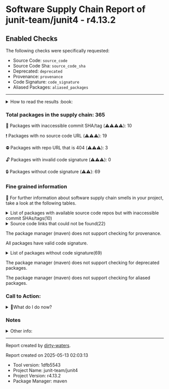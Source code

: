 
# Software Supply Chain Report of junit-team/junit4 - r4.13.2

## Enabled Checks
The following checks were specifically requested:

- Source Code: `source_code`
- Source Code Sha: `source_code_sha`
- Deprecated: `deprecated`
- Provenance: `provenance`
- Code Signature: `code_signature`
- Aliased Packages: `aliased_packages`

---


<details>
    <summary>How to read the results :book: </summary>
    
 Dirty-waters has analyzed your project dependencies and found different categories for each of them:

    
 - ⚠️⚠️⚠️⚠️ : critical severity 

    
 - ⚠️⚠️⚠️ : high severity 

    
 - ⚠️⚠️: medium severity 

    
 - ⚠️: low severity 

</details>
        

 ### Total packages in the supply chain: 365


:wrench: Packages with inaccessible commit SHA/tag (⚠️⚠️⚠️⚠️): 10

:heavy_exclamation_mark: Packages with no source code URL (⚠️⚠️⚠️): 19

:no_entry: Packages with repo URL that is 404 (⚠️⚠️⚠️): 3

:unlock: Packages with invalid code signature (⚠️⚠️⚠️): 0

:lock: Packages without code signature (⚠️⚠️): 69


### Fine grained information

:dolphin: For further information about software supply chain smells in your project, take a look at the following tables.

<details>
<summary>List of packages with available source code repos but with inaccessible commit SHAs/tags(10)</summary>
    


| package_name                                          | sha_exists   | tag_version   | is_sha   | sha   | tag_url   | message                          |   status_code_for_sha | parent                                                    | command           |
|:------------------------------------------------------|:-------------|:--------------|:---------|:------|:----------|:---------------------------------|----------------------:|:----------------------------------------------------------|:------------------|
| `org.apache.commons:commons-compress@1.19`            | False        | `1.19`        | False    |       |           | Tag 1.19 not found in the repo   |                   404 | `org.apache.maven.plugins:maven-javadoc-plugin@3.2.0`     | `resolve-plugins` |
| `org.apache.maven.doxia:doxia-site-renderer@1.9.2`    | False        | `1.9.2`       | False    |       |           | Tag 1.9.2 not found in the repo  |                   404 | `org.apache.maven.plugins:maven-javadoc-plugin@3.2.0`     | `resolve-plugins` |
| `org.apache.maven.doxia:doxia-decoration-model@1.9.2` | False        | `1.9.2`       | False    |       |           | Tag 1.9.2 not found in the repo  |                   404 | `org.apache.maven.plugins:maven-javadoc-plugin@3.2.0`     | `resolve-plugins` |
| `org.apache.maven.doxia:doxia-skin-model@1.9.2`       | False        | `1.9.2`       | False    |       |           | Tag 1.9.2 not found in the repo  |                   404 | `org.apache.maven.plugins:maven-javadoc-plugin@3.2.0`     | `resolve-plugins` |
| `org.apache.commons:commons-lang3@3.5`                | False        | `3.5`         | False    |       |           | Tag 3.5 not found in the repo    |                   404 | `org.apache.maven.plugins:maven-javadoc-plugin@3.2.0`     | `resolve-plugins` |
| `org.apache.httpcomponents:httpclient@4.5.8`          | False        | `4.5.8`       | False    |       |           | Tag 4.5.8 not found in the repo  |                   404 | `org.apache.maven.plugins:maven-javadoc-plugin@3.2.0`     | `resolve-plugins` |
| `org.apache.httpcomponents:httpcore@4.4.11`           | False        | `4.4.11`      | False    |       |           | Tag 4.4.11 not found in the repo |                   404 | `org.apache.maven.plugins:maven-javadoc-plugin@3.2.0`     | `resolve-plugins` |
| `org.hamcrest:hamcrest-core@1.3`                      | False        | `1.3`         | False    |       |           | Tag 1.3 not found in the repo    |                   404 | `None`                                                    | `tree`            |
| `org.apache.commons:commons-lang3@3.8.1`              | False        | `3.8.1`       | False    |       |           | Tag 3.8.1 not found in the repo  |                   404 | `org.apache.maven.plugins:maven-enforcer-plugin@3.0.0-M3` | `resolve-plugins` |
| `org.hamcrest:hamcrest-library@1.3`                   | False        | `1.3`         | False    |       |           | Tag 1.3 not found in the repo    |                   404 | `None`                                                    | `tree`            |
</details>

<details>
<summary>Source code links that could not be found(22)</summary>
    


|   index | package_name                                    | github_url                        | github_exists   | parent                                                           | command           |
|--------:|:------------------------------------------------|:----------------------------------|:----------------|:-----------------------------------------------------------------|:------------------|
|       1 | `org.sonatype.plexus:plexus-sec-dispatcher@1.3` | No_repo_info_found                |                 | `org.apache.maven.plugins:maven-enforcer-plugin@3.0.0-M3`        | `resolve-plugins` |
|       2 | `org.sonatype.plexus:plexus-cipher@1.4`         | No_repo_info_found                |                 | `org.apache.maven.plugins:maven-enforcer-plugin@3.0.0-M3`        | `resolve-plugins` |
|       3 | `jdom:jdom@1.0`                                 | No_repo_info_found                |                 | `org.apache.maven.plugins:maven-release-plugin@2.5.2`            | `resolve-plugins` |
|       4 | `nekohtml:xercesMinimal@1.9.6.2`                | No_repo_info_found                |                 | `org.apache.maven.plugins:maven-compiler-plugin@3.3`             | `resolve-plugins` |
|       5 | `commons-codec:commons-codec@1.2`               | No_repo_info_found                |                 | `org.apache.maven.plugins:maven-compiler-plugin@3.3`             | `resolve-plugins` |
|       6 | `commons-cli:commons-cli@1.0`                   | No_repo_info_found                |                 | `org.codehaus.mojo:animal-sniffer-maven-plugin@1.14`             | `resolve-plugins` |
|       7 | `org.apache.bcel:bcel@5.2`                      | No_repo_info_found                |                 | `org.apache.maven.plugins:maven-project-info-reports-plugin@2.8` | `resolve-plugins` |
|       8 | `jakarta-regexp:jakarta-regexp@1.4`             | No_repo_info_found                |                 | `org.apache.maven.plugins:maven-project-info-reports-plugin@2.8` | `resolve-plugins` |
|       9 | `commons-collections:commons-collections@3.1`   | No_repo_info_found                |                 | `org.apache.maven.plugins:maven-project-info-reports-plugin@2.8` | `resolve-plugins` |
|      10 | `oro:oro@2.0.8`                                 | No_repo_info_found                |                 | `org.apache.maven.plugins:maven-site-plugin@3.4`                 | `resolve-plugins` |
|      11 | `dom4j:dom4j@1.1`                               | No_repo_info_found                |                 | `org.apache.maven.plugins:maven-site-plugin@3.4`                 | `resolve-plugins` |
|      12 | `sslext:sslext@1.2-0`                           | No_repo_info_found                |                 | `org.apache.maven.plugins:maven-site-plugin@3.4`                 | `resolve-plugins` |
|      13 | `antlr:antlr@2.7.2`                             | No_repo_info_found                |                 | `org.apache.maven.plugins:maven-site-plugin@3.4`                 | `resolve-plugins` |
|      14 | `commons-beanutils:commons-beanutils@1.7.0`     | No_repo_info_found                |                 | `org.apache.maven.plugins:maven-site-plugin@3.4`                 | `resolve-plugins` |
|      15 | `org.sonatype.plexus:plexus-build-api@0.0.4`    | No_repo_info_found                |                 | `org.apache.maven.plugins:maven-resources-plugin@2.7`            | `resolve-plugins` |
|      16 | `javax.servlet:servlet-api@2.5`                 | No_repo_info_found                |                 | `org.apache.maven.plugins:maven-site-plugin@3.4`                 | `resolve-plugins` |
|      17 | `log4j:log4j@1.2.12`                            | No_repo_info_found                |                 | `org.apache.maven.plugins:maven-compiler-plugin@3.3`             | `resolve-plugins` |
|      18 | `org.beanshell:bsh@2.0b4`                       | No_repo_info_found                |                 | `org.apache.maven.plugins:maven-enforcer-plugin@3.0.0-M3`        | `resolve-plugins` |
|      19 | `com.jcraft:jsch@0.1.23`                        | No_repo_info_found                |                 | `org.codehaus.mojo:animal-sniffer-maven-plugin@1.14`             | `resolve-plugins` |
|      20 | `org.iq80.snappy:snappy@0.4`                    | https://github.com/dain/snapy     | False           | `org.apache.maven.plugins:maven-javadoc-plugin@3.2.0`            | `resolve-plugins` |
|      21 | `org.slf4j:slf4j-api@1.7.5`                     | https://github.com/ceki/slf4j     | False           | `org.apache.maven.plugins:maven-javadoc-plugin@3.2.0`            | `resolve-plugins` |
|      22 | `junit:junit@4.11`                              | https://github.com/kentbeck/junit | False           | `org.codehaus.mojo:animal-sniffer-maven-plugin@1.14`             | `resolve-plugins` |
</details>

The package manager (maven) does not support checking for provenance.

All packages have valid code signature.

<details>
<summary>List of packages without code signature(69)</summary>
    


| package_name                                                        | signature_present   | parent                                                           | command           |
|:--------------------------------------------------------------------|:--------------------|:-----------------------------------------------------------------|:------------------|
| `org.codehaus.plexus:plexus-container-default@1.0-alpha-9`          | False               | `org.codehaus.mojo:animal-sniffer-maven-plugin@1.14`             | `resolve-plugins` |
| `junit:junit@3.8.1`                                                 | False               | `org.apache.maven.plugins:maven-install-plugin@2.5.2`            | `resolve-plugins` |
| `org.codehaus.plexus:plexus-interactivity-api@1.0-alpha-6`          | False               | `org.apache.maven.plugins:maven-javadoc-plugin@3.2.0`            | `resolve-plugins` |
| `backport-util-concurrent:backport-util-concurrent@3.1`             | False               | `org.apache.maven.plugins:maven-install-plugin@2.5.2`            | `resolve-plugins` |
| `org.apache.maven.scm:maven-scm-providers-standard@1.9.4`           | False               | `org.apache.maven.plugins:maven-release-plugin@2.5.2`            | `resolve-plugins` |
| `org.netbeans.lib:cvsclient@20060125`                               | False               | `org.apache.maven.plugins:maven-project-info-reports-plugin@2.8` | `resolve-plugins` |
| `ch.ethz.ganymed:ganymed-ssh2@build210`                             | False               | `org.apache.maven.plugins:maven-project-info-reports-plugin@2.8` | `resolve-plugins` |
| `org.codehaus.groovy:groovy-all@1.7.6`                              | False               | `org.apache.maven.plugins:maven-release-plugin@2.5.2`            | `resolve-plugins` |
| `jaxen:jaxen@1.1-beta-8`                                            | False               | `org.apache.maven.plugins:maven-release-plugin@2.5.2`            | `resolve-plugins` |
| `jdom:jdom@1.0`                                                     | False               | `org.apache.maven.plugins:maven-release-plugin@2.5.2`            | `resolve-plugins` |
| `nekohtml:xercesMinimal@1.9.6.2`                                    | False               | `org.apache.maven.plugins:maven-compiler-plugin@3.3`             | `resolve-plugins` |
| `nekohtml:nekohtml@1.9.6.2`                                         | False               | `org.apache.maven.plugins:maven-compiler-plugin@3.3`             | `resolve-plugins` |
| `commons-httpclient:commons-httpclient@3.0`                         | False               | `org.apache.maven.plugins:maven-resources-plugin@2.7`            | `resolve-plugins` |
| `commons-codec:commons-codec@1.2`                                   | False               | `org.apache.maven.plugins:maven-compiler-plugin@3.3`             | `resolve-plugins` |
| `org.slf4j:slf4j-nop@1.5.3`                                         | False               | `org.apache.maven.plugins:maven-compiler-plugin@3.3`             | `resolve-plugins` |
| `org.slf4j:slf4j-jdk14@1.5.6`                                       | False               | `org.apache.maven.plugins:maven-compiler-plugin@3.3`             | `resolve-plugins` |
| `org.slf4j:slf4j-api@1.5.6`                                         | False               | `org.apache.maven.plugins:maven-compiler-plugin@3.3`             | `resolve-plugins` |
| `org.slf4j:jcl-over-slf4j@1.5.6`                                    | False               | `org.apache.maven.plugins:maven-compiler-plugin@3.3`             | `resolve-plugins` |
| `com.jcraft:jsch@0.1.38`                                            | False               | `org.apache.maven.plugins:maven-resources-plugin@2.7`            | `resolve-plugins` |
| `classworlds:classworlds@1.1`                                       | False               | `org.apache.maven.plugins:maven-surefire-plugin@2.19.1`          | `resolve-plugins` |
| `org.jdom:jdom@1.1`                                                 | False               | `org.apache.maven.plugins:maven-release-plugin@2.5.2`            | `resolve-plugins` |
| `org.codehaus.plexus:plexus-interpolation@1.11`                     | False               | `org.apache.maven.plugins:maven-install-plugin@2.5.2`            | `resolve-plugins` |
| `org.codehaus.plexus:plexus-container-default@1.0-alpha-9-stable-1` | False               | `org.apache.maven.plugins:maven-install-plugin@2.5.2`            | `resolve-plugins` |
| `classworlds:classworlds@1.1-alpha-2`                               | False               | `org.apache.maven.plugins:maven-install-plugin@2.5.2`            | `resolve-plugins` |
| `org.apache.maven.wagon:wagon-file@1.0-beta-2`                      | False               | `org.apache.maven.plugins:maven-source-plugin@2.4`               | `resolve-plugins` |
| `org.apache.maven.wagon:wagon-http-lightweight@1.0-beta-2`          | False               | `org.apache.maven.plugins:maven-source-plugin@2.4`               | `resolve-plugins` |
| `org.apache.maven.wagon:wagon-http-shared@1.0-beta-2`               | False               | `org.apache.maven.plugins:maven-source-plugin@2.4`               | `resolve-plugins` |
| `jtidy:jtidy@4aug2000r7-dev`                                        | False               | `org.apache.maven.plugins:maven-source-plugin@2.4`               | `resolve-plugins` |
| `xml-apis:xml-apis@1.0.b2`                                          | False               | `org.apache.maven.plugins:maven-source-plugin@2.4`               | `resolve-plugins` |
| `commons-cli:commons-cli@1.0`                                       | False               | `org.codehaus.mojo:animal-sniffer-maven-plugin@1.14`             | `resolve-plugins` |
| `org.apache.maven.wagon:wagon-ssh-external@1.0-beta-2`              | False               | `org.apache.maven.plugins:maven-source-plugin@2.4`               | `resolve-plugins` |
| `org.apache.maven.wagon:wagon-ssh-common@1.0-beta-2`                | False               | `org.apache.maven.plugins:maven-source-plugin@2.4`               | `resolve-plugins` |
| `org.codehaus.plexus:plexus-interactivity-api@1.0-alpha-4`          | False               | `org.codehaus.mojo:animal-sniffer-maven-plugin@1.14`             | `resolve-plugins` |
| `org.apache.maven.wagon:wagon-ssh@1.0-beta-2`                       | False               | `org.apache.maven.plugins:maven-source-plugin@2.4`               | `resolve-plugins` |
| `com.jcraft:jsch@0.1.27`                                            | False               | `org.apache.maven.plugins:maven-source-plugin@2.4`               | `resolve-plugins` |
| `com.google.code.findbugs:jsr305@2.0.1`                             | False               | `org.apache.maven.plugins:maven-clean-plugin@2.6.1`              | `resolve-plugins` |
| `org.codehaus.plexus:plexus-digest@1.0`                             | False               | `org.apache.maven.plugins:maven-project-info-reports-plugin@2.8` | `resolve-plugins` |
| `jakarta-regexp:jakarta-regexp@1.4`                                 | False               | `org.apache.maven.plugins:maven-project-info-reports-plugin@2.8` | `resolve-plugins` |
| `commons-collections:commons-collections@3.1`                       | False               | `org.apache.maven.plugins:maven-project-info-reports-plugin@2.8` | `resolve-plugins` |
| `xerces:xercesImpl@2.9.1`                                           | False               | `org.apache.maven.plugins:maven-site-plugin@3.4`                 | `resolve-plugins` |
| `xml-apis:xml-apis@1.3.04`                                          | False               | `org.apache.maven.plugins:maven-site-plugin@3.4`                 | `resolve-plugins` |
| `commons-codec:commons-codec@1.3`                                   | False               | `org.apache.maven.plugins:maven-site-plugin@3.4`                 | `resolve-plugins` |
| `org.codehaus.plexus:plexus-velocity@1.1.7`                         | False               | `org.apache.maven.plugins:maven-project-info-reports-plugin@2.8` | `resolve-plugins` |
| `org.apache.velocity:velocity@1.5`                                  | False               | `org.apache.maven.plugins:maven-site-plugin@3.4`                 | `resolve-plugins` |
| `oro:oro@2.0.8`                                                     | False               | `org.apache.maven.plugins:maven-site-plugin@3.4`                 | `resolve-plugins` |
| `commons-chain:commons-chain@1.1`                                   | False               | `org.apache.maven.plugins:maven-site-plugin@3.4`                 | `resolve-plugins` |
| `dom4j:dom4j@1.1`                                                   | False               | `org.apache.maven.plugins:maven-site-plugin@3.4`                 | `resolve-plugins` |
| `sslext:sslext@1.2-0`                                               | False               | `org.apache.maven.plugins:maven-site-plugin@3.4`                 | `resolve-plugins` |
| `antlr:antlr@2.7.2`                                                 | False               | `org.apache.maven.plugins:maven-site-plugin@3.4`                 | `resolve-plugins` |
| `org.codehaus.plexus:plexus-i18n@1.0-beta-10`                       | False               | `org.apache.maven.plugins:maven-javadoc-plugin@3.2.0`            | `resolve-plugins` |
| `commons-digester:commons-digester@1.8`                             | False               | `org.apache.maven.plugins:maven-site-plugin@3.4`                 | `resolve-plugins` |
| `org.codehaus.plexus:plexus-container-default@1.0-alpha-30`         | False               | `org.apache.maven.plugins:maven-site-plugin@3.4`                 | `resolve-plugins` |
| `commons-beanutils:commons-beanutils@1.7.0`                         | False               | `org.apache.maven.plugins:maven-site-plugin@3.4`                 | `resolve-plugins` |
| `org.sonatype.plexus:plexus-build-api@0.0.4`                        | False               | `org.apache.maven.plugins:maven-resources-plugin@2.7`            | `resolve-plugins` |
| `javax.servlet:servlet-api@2.5`                                     | False               | `org.apache.maven.plugins:maven-site-plugin@3.4`                 | `resolve-plugins` |
| `org.codehaus.plexus:plexus-i18n@1.0-beta-7`                        | False               | `org.apache.maven.plugins:maven-site-plugin@3.4`                 | `resolve-plugins` |
| `org.codehaus.plexus:plexus-velocity@1.1.8`                         | False               | `org.apache.maven.plugins:maven-site-plugin@3.4`                 | `resolve-plugins` |
| `org.mortbay.jetty:servlet-api@2.5-20081211`                        | False               | `org.apache.maven.plugins:maven-site-plugin@3.4`                 | `resolve-plugins` |
| `org.codehaus.plexus:plexus-utils@1.5.15`                           | False               | `org.apache.maven.plugins:maven-compiler-plugin@3.3`             | `resolve-plugins` |
| `org.codehaus.plexus:plexus-classworlds@2.2.2`                      | False               | `org.apache.maven.plugins:maven-compiler-plugin@3.3`             | `resolve-plugins` |
| `log4j:log4j@1.2.12`                                                | False               | `org.apache.maven.plugins:maven-compiler-plugin@3.3`             | `resolve-plugins` |
| `commons-logging:commons-logging-api@1.1`                           | False               | `org.apache.maven.plugins:maven-compiler-plugin@3.3`             | `resolve-plugins` |
| `com.google.collections:google-collections@1.0`                     | False               | `org.apache.maven.plugins:maven-compiler-plugin@3.3`             | `resolve-plugins` |
| `junit:junit@3.8.2`                                                 | False               | `org.apache.maven.plugins:maven-compiler-plugin@3.3`             | `resolve-plugins` |
| `org.beanshell:bsh@2.0b4`                                           | False               | `org.apache.maven.plugins:maven-enforcer-plugin@3.0.0-M3`        | `resolve-plugins` |
| `com.jcraft:jsch@0.1.23`                                            | False               | `org.codehaus.mojo:animal-sniffer-maven-plugin@1.14`             | `resolve-plugins` |
| `org.codehaus.plexus:plexus-utils@1.5.6`                            | False               | `org.codehaus.mojo:animal-sniffer-maven-plugin@1.14`             | `resolve-plugins` |
| `xerces:xercesImpl@2.8.0`                                           | False               | `com.google.code.maven-replacer-plugin:replacer@1.5.3`           | `resolve-plugins` |
| `xml-apis:xml-apis@1.3.03`                                          | False               | `com.google.code.maven-replacer-plugin:replacer@1.5.3`           | `resolve-plugins` |
</details>

The package manager (maven) does not support checking for deprecated packages.

The package manager (maven) does not support checking for aliased packages.

### Call to Action:

<details>
<summary>👻What do I do now? </summary>


For packages **without source code & accessible SHA/release tags**:

- **Why?** Missing or inaccessible source code makes it impossible to audit the package for security vulnerabilities or malicious code.

1. Pull Request to the maintainer of dependency, requesting correct repository metadata and proper versioning/tagging. 


For **deprecated** packages:

- **Why?** Deprecated packages may contain known security issues and are no longer maintained, putting your project at risk.

1. Confirm the maintainer's deprecation intention 
2. Check for not deprecated versions

For packages **without code signature**:

- **Why?** Code signatures help verify the authenticity and integrity of the package, ensuring it hasn't been tampered with.

1. Open an issue in the dependency's repository to request the inclusion of code signature in the CI/CD pipeline. 


For packages **with invalid code signature**:

- **Why?** Invalid signatures could indicate tampering or compromised build processes.

1. It's recommended to verify the code signature and contact the maintainer to fix the issue.

For packages **without provenance**:

- **Why?** Without provenance, there's no way to verify that the package was built from the claimed source code, making supply chain attacks possible.

1. Open an issue in the dependency's repository to request the inclusion of provenance and build attestation in the CI/CD pipeline.

For packages that are **aliased**:

- **Why?** Aliased packages may hide malicious dependencies under seemingly legitimate names.

1. Check the aliased package and its repository to verify the alias is not malicious.
</details>

### Notes

<details>
    <summary>Other info:</summary>
    
- Source code repo is not hosted on GitHub:  223

    This could be due, for example, to the package being hosted on a different platform.

    This does not mean that the source code URL is invalid.

    However, for non-GitHub repositories, not all checks can currently be performed.

|   index | package_name                                                        | github_url                                                                                                                 | parent                                                           | command           |
|--------:|:--------------------------------------------------------------------|:---------------------------------------------------------------------------------------------------------------------------|:-----------------------------------------------------------------|:------------------|
|       1 | `org.apache.maven:maven-plugin-api@3.0`                             | http://svn.apache.org/viewvc/maven/maven-3/tags/maven-3.0/maven-plugin-api                                                 | `org.apache.maven.plugins:maven-enforcer-plugin@3.0.0-M3`        | `resolve-plugins` |
|       2 | `org.apache.maven:maven-model@3.0`                                  | http://svn.apache.org/viewvc/maven/maven-3/tags/maven-3.0/maven-model                                                      | `org.apache.maven.plugins:maven-enforcer-plugin@3.0.0-M3`        | `resolve-plugins` |
|       3 | `org.apache.maven:maven-core@3.0`                                   | http://svn.apache.org/viewvc/maven/maven-3/tags/maven-3.0/maven-core                                                       | `org.apache.maven.plugins:maven-enforcer-plugin@3.0.0-M3`        | `resolve-plugins` |
|       4 | `org.apache.maven:maven-settings@3.0`                               | http://svn.apache.org/viewvc/maven/maven-3/tags/maven-3.0/maven-settings                                                   | `org.apache.maven.plugins:maven-enforcer-plugin@3.0.0-M3`        | `resolve-plugins` |
|       5 | `org.apache.maven:maven-settings-builder@3.0`                       | http://svn.apache.org/viewvc/maven/maven-3/tags/maven-3.0/maven-settings-builder                                           | `org.apache.maven.plugins:maven-enforcer-plugin@3.0.0-M3`        | `resolve-plugins` |
|       6 | `org.apache.maven:maven-repository-metadata@3.0`                    | http://svn.apache.org/viewvc/maven/maven-3/tags/maven-3.0/maven-repository-metadata                                        | `org.apache.maven.plugins:maven-enforcer-plugin@3.0.0-M3`        | `resolve-plugins` |
|       7 | `org.apache.maven:maven-model-builder@3.0`                          | http://svn.apache.org/viewvc/maven/maven-3/tags/maven-3.0/maven-model-builder                                              | `org.apache.maven.plugins:maven-enforcer-plugin@3.0.0-M3`        | `resolve-plugins` |
|       8 | `org.apache.maven:maven-aether-provider@3.0`                        | http://svn.apache.org/viewvc/maven/maven-3/tags/maven-3.0/maven-aether-provider                                            | `org.apache.maven.plugins:maven-enforcer-plugin@3.0.0-M3`        | `resolve-plugins` |
|       9 | `org.codehaus.plexus:plexus-interpolation@1.14`                     | http://fisheye.codehaus.org/browse/plexus/plexus-components/tags/plexus-interpolation-1.14                                 | `org.apache.maven.plugins:maven-enforcer-plugin@3.0.0-M3`        | `resolve-plugins` |
|      10 | `org.codehaus.plexus:plexus-classworlds@2.2.3`                      | http://fisheye.codehaus.org/browse/plexus/plexus-classworlds/tags/plexus-classworlds-2.2.3                                 | `org.apache.maven.plugins:maven-enforcer-plugin@3.0.0-M3`        | `resolve-plugins` |
|      11 | `org.apache.maven:maven-artifact@3.0`                               | http://svn.apache.org/viewvc/maven/maven-3/tags/maven-3.0/maven-artifact                                                   | `org.apache.maven.plugins:maven-enforcer-plugin@3.0.0-M3`        | `resolve-plugins` |
|      12 | `org.apache.maven.shared:file-management@3.0.0`                     | http://svn.apache.org/viewvc/maven/shared/tags/file-management-3.0.0                                                       | `org.apache.maven.plugins:maven-jar-plugin@3.2.0`                | `resolve-plugins` |
|      13 | `org.apache.maven.shared:maven-shared-io@3.0.0`                     | http://svn.apache.org/viewvc/maven/shared/tags/maven-shared-io-3.0.0                                                       | `org.apache.maven.plugins:maven-jar-plugin@3.2.0`                | `resolve-plugins` |
|      14 | `org.apache.maven:maven-compat@3.0`                                 | http://svn.apache.org/viewvc/maven/maven-3/tags/maven-3.0/maven-compat                                                     | `org.apache.maven.plugins:maven-enforcer-plugin@3.0.0-M3`        | `resolve-plugins` |
|      15 | `commons-io:commons-io@2.5`                                         | http://svn.apache.org/viewvc/commons/proper/io/tags/commons-io-2.5                                                         | `org.apache.maven.plugins:maven-enforcer-plugin@3.0.0-M3`        | `resolve-plugins` |
|      16 | `org.tukaani:xz@1.8`                                                | https://git.tukaani.org/?p=xz-java.git                                                                                     | `org.apache.maven.plugins:maven-javadoc-plugin@3.2.0`            | `resolve-plugins` |
|      17 | `org.apache.maven.plugins:maven-release-plugin@2.5.2`               | http://svn.apache.org/viewvc/maven/release/tags/maven-release-2.5.2/maven-release-plugin                                   | `org.apache.maven.plugins:maven-release-plugin@2.5.2`            | `resolve-plugins` |
|      18 | `org.apache.maven:maven-plugin-api@2.2.1`                           | http://svn.apache.org/viewvc/maven/maven-2/tags/maven-2.2.1/maven-plugin-api                                               | `org.apache.maven.plugins:maven-clean-plugin@2.6.1`              | `resolve-plugins` |
|      19 | `org.apache.maven.release:maven-release-manager@2.5.2`              | http://svn.apache.org/viewvc/maven/release/tags/maven-release-2.5.2/maven-release-manager                                  | `org.apache.maven.plugins:maven-release-plugin@2.5.2`            | `resolve-plugins` |
|      20 | `org.apache.maven.release:maven-release-api@2.5.2`                  | http://svn.apache.org/viewvc/maven/release/tags/maven-release-2.5.2/maven-release-api                                      | `org.apache.maven.plugins:maven-release-plugin@2.5.2`            | `resolve-plugins` |
|      21 | `org.eclipse.aether:aether-util@1.0.0.v20140518`                    | http://git.eclipse.org/c/aether/aether-core.git/tree/aether-util/                                                          | `org.apache.maven.plugins:maven-release-plugin@2.5.2`            | `resolve-plugins` |
|      22 | `org.eclipse.aether:aether-api@1.0.0.v20140518`                     | http://git.eclipse.org/c/aether/aether-core.git/tree/aether-api/                                                           | `org.apache.maven.plugins:maven-release-plugin@2.5.2`            | `resolve-plugins` |
|      23 | `org.codehaus.plexus:plexus-container-default@1.0-alpha-9`          | scm:svn:svn://svn.codehaus.org/plexus/scm/trunk/plexus-containers/plexus-container-default/                                | `org.codehaus.mojo:animal-sniffer-maven-plugin@1.14`             | `resolve-plugins` |
|      24 | `junit:junit@3.8.1`                                                 | http://junit.cvs.sourceforge.net/junit/                                                                                    | `org.apache.maven.plugins:maven-install-plugin@2.5.2`            | `resolve-plugins` |
|      25 | `org.codehaus.plexus:plexus-interactivity-api@1.0-alpha-6`          | http://fisheye.codehaus.org/browse/plexus/plexus-components/tags/plexus-interactivity-1.0-alpha-6/plexus-interactivity-api | `org.apache.maven.plugins:maven-javadoc-plugin@3.2.0`            | `resolve-plugins` |
|      26 | `org.apache.maven:maven-artifact@2.2.1`                             | http://svn.apache.org/viewvc/maven/maven-2/tags/maven-2.2.1/maven-artifact                                                 | `org.apache.maven.plugins:maven-install-plugin@2.5.2`            | `resolve-plugins` |
|      27 | `org.apache.maven:maven-artifact-manager@2.2.1`                     | http://svn.apache.org/viewvc/maven/maven-2/tags/maven-2.2.1/maven-artifact-manager                                         | `org.apache.maven.plugins:maven-install-plugin@2.5.2`            | `resolve-plugins` |
|      28 | `backport-util-concurrent:backport-util-concurrent@3.1`             | svn://dcl.mathcs.emory.edu/software/harness2/trunk/util/backport-util-concurrent/                                          | `org.apache.maven.plugins:maven-install-plugin@2.5.2`            | `resolve-plugins` |
|      29 | `org.apache.maven.shared:maven-invoker@2.2`                         | http://svn.apache.org/viewvc/maven/shared/tags/maven-invoker-2.2                                                           | `org.apache.maven.plugins:maven-release-plugin@2.5.2`            | `resolve-plugins` |
|      30 | `org.codehaus.plexus:plexus-component-annotations@1.5.5`            | http://fisheye.codehaus.org/browse/plexus/plexus-containers/tags/plexus-containers-1.5.5/plexus-component-annotations      | `com.google.code.maven-replacer-plugin:replacer@1.5.3`           | `resolve-plugins` |
|      31 | `commons-lang:commons-lang@2.4`                                     | http://svn.apache.org/viewvc/commons/proper/lang/trunk                                                                     | `org.apache.maven.plugins:maven-javadoc-plugin@3.2.0`            | `resolve-plugins` |
|      32 | `commons-cli:commons-cli@1.2`                                       | http://svn.apache.org/viewvc/commons/proper/cli/branches/cli-1.x/                                                          | `org.apache.maven.plugins:maven-resources-plugin@2.7`            | `resolve-plugins` |
|      33 | `commons-io:commons-io@2.2`                                         | http://svn.apache.org/viewvc/commons/proper/io/trunk                                                                       | `org.apache.maven.plugins:maven-release-plugin@2.5.2`            | `resolve-plugins` |
|      34 | `org.netbeans.lib:cvsclient@20060125`                               | http://javacvs.netbeans.org/source/browse/javacvs/libsrc/                                                                  | `org.apache.maven.plugins:maven-project-info-reports-plugin@2.8` | `resolve-plugins` |
|      35 | `ch.ethz.ganymed:ganymed-ssh2@build210`                             | http://www.ganymed.ethz.ch/ssh2/                                                                                           | `org.apache.maven.plugins:maven-project-info-reports-plugin@2.8` | `resolve-plugins` |
|      36 | `com.mks.api:mksapi-jar@4.10.9049`                                  | http://www.mks.com/customer-service                                                                                        | `org.apache.maven.plugins:maven-release-plugin@2.5.2`            | `resolve-plugins` |
|      37 | `org.codehaus.groovy:groovy-all@1.7.6`                              | http://svn.groovy.codehaus.org/browse/groovy/trunk/groovy/groovy-core                                                      | `org.apache.maven.plugins:maven-release-plugin@2.5.2`            | `resolve-plugins` |
|      38 | `org.apache.maven.scm:maven-scm-manager-plexus@1.8`                 | http://svn.apache.org/viewvc/maven/scm/tags/maven-scm-1.8/maven-scm-managers/maven-scm-manager-plexus                      | `org.apache.maven.plugins:maven-release-plugin@2.5.2`            | `resolve-plugins` |
|      39 | `jaxen:jaxen@1.1-beta-8`                                            | http://cvs.jaxen.codehaus.org                                                                                              | `org.apache.maven.plugins:maven-release-plugin@2.5.2`            | `resolve-plugins` |
|      40 | `org.apache.maven:maven-model@2.2.1`                                | http://svn.apache.org/viewvc/maven/maven-2/tags/maven-2.2.1/maven-model                                                    | `org.apache.maven.plugins:maven-install-plugin@2.5.2`            | `resolve-plugins` |
|      41 | `org.apache.maven:maven-core@2.2.1`                                 | http://svn.apache.org/viewvc/maven/maven-2/tags/maven-2.2.1/maven-core                                                     | `org.apache.maven.plugins:maven-compiler-plugin@3.3`             | `resolve-plugins` |
|      42 | `org.apache.maven.wagon:wagon-file@1.0-beta-6`                      | http://svn.apache.org/viewvc/maven/wagon/tags/wagon-1.0-beta-6/wagon-providers/wagon-file                                  | `org.apache.maven.plugins:maven-resources-plugin@2.7`            | `resolve-plugins` |
|      43 | `org.apache.maven:maven-plugin-parameter-documenter@2.2.1`          | http://svn.apache.org/viewvc/maven/maven-2/tags/maven-2.2.1/maven-plugin-parameter-documenter                              | `org.apache.maven.plugins:maven-compiler-plugin@3.3`             | `resolve-plugins` |
|      44 | `org.apache.maven.wagon:wagon-http-lightweight@1.0-beta-6`          | http://svn.apache.org/viewvc/maven/wagon/tags/wagon-1.0-beta-6/wagon-providers/wagon-http-lightweight                      | `org.apache.maven.plugins:maven-resources-plugin@2.7`            | `resolve-plugins` |
|      45 | `org.apache.maven.wagon:wagon-http-shared@1.0-beta-6`               | http://svn.apache.org/viewvc/maven/wagon/tags/wagon-1.0-beta-6/wagon-providers/wagon-http-shared                           | `org.apache.maven.plugins:maven-compiler-plugin@3.3`             | `resolve-plugins` |
|      46 | `nekohtml:nekohtml@1.9.6.2`                                         | http://nekohtml.svn.sourceforge.net/viewvc/nekohtml/                                                                       | `org.apache.maven.plugins:maven-compiler-plugin@3.3`             | `resolve-plugins` |
|      47 | `org.apache.maven.wagon:wagon-http@1.0-beta-6`                      | http://svn.apache.org/viewvc/maven/wagon/tags/wagon-1.0-beta-6/wagon-providers/wagon-http                                  | `org.apache.maven.plugins:maven-compiler-plugin@3.3`             | `resolve-plugins` |
|      48 | `org.apache.maven.wagon:wagon-webdav-jackrabbit@1.0-beta-6`         | http://svn.apache.org/viewvc/maven/wagon/tags/wagon-1.0-beta-6/wagon-providers/wagon-webdav-jackrabbit                     | `org.apache.maven.plugins:maven-compiler-plugin@3.3`             | `resolve-plugins` |
|      49 | `org.apache.jackrabbit:jackrabbit-webdav@1.5.0`                     | http://svn.apache.org/viewvc/jackrabbit/trunk/jackrabbit-webdav                                                            | `org.apache.maven.plugins:maven-compiler-plugin@3.3`             | `resolve-plugins` |
|      50 | `org.apache.jackrabbit:jackrabbit-jcr-commons@1.5.0`                | http://svn.apache.org/viewvc/jackrabbit/trunk/jackrabbit-jcr-commons                                                       | `org.apache.maven.plugins:maven-compiler-plugin@3.3`             | `resolve-plugins` |
|      51 | `commons-httpclient:commons-httpclient@3.0`                         | http://svn.apache.org/repos/asf/jakarta/commons/proper/${pom.artifactId.substring(8)}/trunk                                | `org.apache.maven.plugins:maven-resources-plugin@2.7`            | `resolve-plugins` |
|      52 | `org.slf4j:slf4j-nop@1.5.3`                                         | http://svn.slf4j.org/viewvc/slf4j/trunk/slf4j-nop/                                                                         | `org.apache.maven.plugins:maven-compiler-plugin@3.3`             | `resolve-plugins` |
|      53 | `org.slf4j:slf4j-jdk14@1.5.6`                                       | http://svn.slf4j.org/viewvc/slf4j/trunk/slf4j-jdk14/                                                                       | `org.apache.maven.plugins:maven-compiler-plugin@3.3`             | `resolve-plugins` |
|      54 | `org.slf4j:slf4j-api@1.5.6`                                         | http://svn.slf4j.org/viewvc/slf4j/trunk/slf4j-api/                                                                         | `org.apache.maven.plugins:maven-compiler-plugin@3.3`             | `resolve-plugins` |
|      55 | `org.slf4j:jcl-over-slf4j@1.5.6`                                    | http://svn.slf4j.org/viewvc/slf4j/trunk/jcl-over-slf4j/                                                                    | `org.apache.maven.plugins:maven-compiler-plugin@3.3`             | `resolve-plugins` |
|      56 | `org.apache.maven.reporting:maven-reporting-api@2.2.1`              | http://svn.apache.org/viewvc/maven/maven-2/tags/maven-2.2.1/maven-reporting/maven-reporting-api                            | `org.apache.maven.plugins:maven-resources-plugin@2.7`            | `resolve-plugins` |
|      57 | `org.apache.maven.doxia:doxia-sink-api@1.1`                         | http://svn.apache.org/viewcvs.cgi/maven/doxia/doxia/tags/doxia-1.1/doxia-sink-api                                          | `org.apache.maven.plugins:maven-resources-plugin@2.7`            | `resolve-plugins` |
|      58 | `org.apache.maven.doxia:doxia-logging-api@1.1`                      | http://svn.apache.org/viewcvs.cgi/maven/doxia/doxia/tags/doxia-1.1/doxia-logging-api                                       | `org.apache.maven.plugins:maven-resources-plugin@2.7`            | `resolve-plugins` |
|      59 | `org.apache.maven:maven-profile@2.2.1`                              | http://svn.apache.org/viewvc/maven/maven-2/tags/maven-2.2.1/maven-profile                                                  | `org.apache.maven.plugins:maven-install-plugin@2.5.2`            | `resolve-plugins` |
|      60 | `org.apache.maven.wagon:wagon-provider-api@1.0-beta-6`              | http://svn.apache.org/viewvc/maven/wagon/tags/wagon-1.0-beta-6/wagon-provider-api                                          | `org.apache.maven.plugins:maven-install-plugin@2.5.2`            | `resolve-plugins` |
|      61 | `org.apache.maven:maven-repository-metadata@2.2.1`                  | http://svn.apache.org/viewvc/maven/maven-2/tags/maven-2.2.1/maven-repository-metadata                                      | `org.apache.maven.plugins:maven-install-plugin@2.5.2`            | `resolve-plugins` |
|      62 | `org.apache.maven:maven-error-diagnostics@2.2.1`                    | http://svn.apache.org/viewvc/maven/maven-2/tags/maven-2.2.1/maven-error-diagnostics                                        | `org.apache.maven.plugins:maven-compiler-plugin@3.3`             | `resolve-plugins` |
|      63 | `org.apache.maven.wagon:wagon-ssh-external@1.0-beta-6`              | http://svn.apache.org/viewvc/maven/wagon/tags/wagon-1.0-beta-6/wagon-providers/wagon-ssh-external                          | `org.apache.maven.plugins:maven-resources-plugin@2.7`            | `resolve-plugins` |
|      64 | `org.apache.maven.wagon:wagon-ssh-common@1.0-beta-6`                | http://svn.apache.org/viewvc/maven/wagon/tags/wagon-1.0-beta-6/wagon-providers/wagon-ssh-common                            | `org.apache.maven.plugins:maven-resources-plugin@2.7`            | `resolve-plugins` |
|      65 | `org.apache.maven:maven-plugin-descriptor@2.2.1`                    | http://svn.apache.org/viewvc/maven/maven-2/tags/maven-2.2.1/maven-plugin-descriptor                                        | `org.apache.maven.plugins:maven-compiler-plugin@3.3`             | `resolve-plugins` |
|      66 | `org.apache.maven:maven-monitor@2.2.1`                              | http://svn.apache.org/viewvc/maven/maven-2/tags/maven-2.2.1/maven-monitor                                                  | `org.apache.maven.plugins:maven-compiler-plugin@3.3`             | `resolve-plugins` |
|      67 | `org.apache.maven.wagon:wagon-ssh@1.0-beta-6`                       | http://svn.apache.org/viewvc/maven/wagon/tags/wagon-1.0-beta-6/wagon-providers/wagon-ssh                                   | `org.apache.maven.plugins:maven-resources-plugin@2.7`            | `resolve-plugins` |
|      68 | `com.jcraft:jsch@0.1.38`                                            | http://www.jcraft.com/jsch/                                                                                                | `org.apache.maven.plugins:maven-resources-plugin@2.7`            | `resolve-plugins` |
|      69 | `classworlds:classworlds@1.1`                                       | http://cvs.classworlds.codehaus.org/                                                                                       | `org.apache.maven.plugins:maven-surefire-plugin@2.19.1`          | `resolve-plugins` |
|      70 | `org.apache.maven:maven-project@2.2.1`                              | http://svn.apache.org/viewvc/maven/maven-2/tags/maven-2.2.1/maven-project                                                  | `org.apache.maven.plugins:maven-install-plugin@2.5.2`            | `resolve-plugins` |
|      71 | `org.apache.maven:maven-plugin-registry@2.2.1`                      | http://svn.apache.org/viewvc/maven/maven-2/tags/maven-2.2.1/maven-plugin-registry                                          | `org.apache.maven.plugins:maven-install-plugin@2.5.2`            | `resolve-plugins` |
|      72 | `org.apache.maven:maven-settings@2.2.1`                             | http://svn.apache.org/viewvc/maven/maven-2/tags/maven-2.2.1/maven-settings                                                 | `org.apache.maven.plugins:maven-install-plugin@2.5.2`            | `resolve-plugins` |
|      73 | `org.jdom:jdom@1.1`                                                 | scm:cvs:pserver:anonymous@cvs.jdom.org:/home/cvspublic:jdom                                                                | `org.apache.maven.plugins:maven-release-plugin@2.5.2`            | `resolve-plugins` |
|      74 | `org.apache.maven.plugins:maven-source-plugin@2.4`                  | http://svn.apache.org/viewvc/maven/plugins/tags/maven-source-plugin-2.4                                                    | `org.apache.maven.plugins:maven-source-plugin@2.4`               | `resolve-plugins` |
|      75 | `org.codehaus.plexus:plexus-interpolation@1.11`                     | http://fisheye.codehaus.org/browse/plexus/plexus-components/tags/plexus-interpolation-1.11                                 | `org.apache.maven.plugins:maven-install-plugin@2.5.2`            | `resolve-plugins` |
|      76 | `org.codehaus.plexus:plexus-container-default@1.0-alpha-9-stable-1` | scm:svn:svn://svn.codehaus.org/plexus/scm/trunk/plexus-containers/plexus-container-default/                                | `org.apache.maven.plugins:maven-install-plugin@2.5.2`            | `resolve-plugins` |
|      77 | `classworlds:classworlds@1.1-alpha-2`                               | http://cvs.classworlds.codehaus.org/                                                                                       | `org.apache.maven.plugins:maven-install-plugin@2.5.2`            | `resolve-plugins` |
|      78 | `org.apache.maven:maven-archiver@2.5`                               | http://svn.apache.org/viewvc/maven/shared/tags/maven-archiver-2.5                                                          | `org.apache.maven.plugins:maven-source-plugin@2.4`               | `resolve-plugins` |
|      79 | `org.apache.maven:maven-core@2.0.6`                                 | https://svn.apache.org/repos/asf/maven/components/tags/maven-2.0.6/maven-core                                              | `org.apache.maven.plugins:maven-source-plugin@2.4`               | `resolve-plugins` |
|      80 | `org.apache.maven.wagon:wagon-file@1.0-beta-2`                      | https://svn.apache.org/repos/asf/maven/wagon/tags/wagon-1.0-beta-2/wagon-providers/wagon-file                              | `org.apache.maven.plugins:maven-source-plugin@2.4`               | `resolve-plugins` |
|      81 | `org.apache.maven:maven-plugin-parameter-documenter@2.0.6`          | https://svn.apache.org/repos/asf/maven/components/tags/maven-2.0.6/maven-plugin-parameter-documenter                       | `org.apache.maven.plugins:maven-source-plugin@2.4`               | `resolve-plugins` |
|      82 | `org.apache.maven.wagon:wagon-http-lightweight@1.0-beta-2`          | https://svn.apache.org/repos/asf/maven/wagon/tags/wagon-1.0-beta-2/wagon-providers/wagon-http-lightweight                  | `org.apache.maven.plugins:maven-source-plugin@2.4`               | `resolve-plugins` |
|      83 | `org.apache.maven.wagon:wagon-http-shared@1.0-beta-2`               | https://svn.apache.org/repos/asf/maven/wagon/tags/wagon-1.0-beta-2/wagon-providers/wagon-http-shared                       | `org.apache.maven.plugins:maven-source-plugin@2.4`               | `resolve-plugins` |
|      84 | `jtidy:jtidy@4aug2000r7-dev`                                        | http://svn.sourceforge.net/viewcvs.cgi/jtidy/trunk/jtidy/                                                                  | `org.apache.maven.plugins:maven-source-plugin@2.4`               | `resolve-plugins` |
|      85 | `xml-apis:xml-apis@1.0.b2`                                          | http://svn.apache.org/viewvc/xml/commons/tags/xml-commons-1_0_b2                                                           | `org.apache.maven.plugins:maven-source-plugin@2.4`               | `resolve-plugins` |
|      86 | `org.apache.maven.reporting:maven-reporting-api@2.0.6`              | https://svn.apache.org/repos/asf/maven/components/tags/maven-2.0.6/maven-reporting/maven-reporting-api                     | `org.apache.maven.plugins:maven-source-plugin@2.4`               | `resolve-plugins` |
|      87 | `org.apache.maven.doxia:doxia-sink-api@1.0-alpha-7`                 | http://svn.apache.org/viewcvs.cgi/maven/doxia/tags/doxia-1.0-alpha-7/doxia-sink-api                                        | `org.apache.maven.plugins:maven-source-plugin@2.4`               | `resolve-plugins` |
|      88 | `org.apache.maven:maven-error-diagnostics@2.0.6`                    | https://svn.apache.org/repos/asf/maven/components/tags/maven-2.0.6/maven-error-diagnostics                                 | `org.apache.maven.plugins:maven-source-plugin@2.4`               | `resolve-plugins` |
|      89 | `org.apache.maven.wagon:wagon-ssh-external@1.0-beta-2`              | https://svn.apache.org/repos/asf/maven/wagon/tags/wagon-1.0-beta-2/wagon-providers/wagon-ssh-external                      | `org.apache.maven.plugins:maven-source-plugin@2.4`               | `resolve-plugins` |
|      90 | `org.apache.maven.wagon:wagon-ssh-common@1.0-beta-2`                | https://svn.apache.org/repos/asf/maven/wagon/tags/wagon-1.0-beta-2/wagon-providers/wagon-ssh-common                        | `org.apache.maven.plugins:maven-source-plugin@2.4`               | `resolve-plugins` |
|      91 | `org.apache.maven:maven-plugin-descriptor@2.0.6`                    | https://svn.apache.org/repos/asf/maven/components/tags/maven-2.0.6/maven-plugin-descriptor                                 | `org.apache.maven.plugins:maven-source-plugin@2.4`               | `resolve-plugins` |
|      92 | `org.codehaus.plexus:plexus-interactivity-api@1.0-alpha-4`          | scm:svn:svn://svn.codehaus.org/plexus/scm/trunk/plexus-components/plexus-interactivity/plexus-interactivity-api            | `org.codehaus.mojo:animal-sniffer-maven-plugin@1.14`             | `resolve-plugins` |
|      93 | `org.apache.maven:maven-monitor@2.0.6`                              | https://svn.apache.org/repos/asf/maven/components/tags/maven-2.0.6/maven-monitor                                           | `org.apache.maven.plugins:maven-source-plugin@2.4`               | `resolve-plugins` |
|      94 | `org.apache.maven.wagon:wagon-ssh@1.0-beta-2`                       | https://svn.apache.org/repos/asf/maven/wagon/tags/wagon-1.0-beta-2/wagon-providers/wagon-ssh                               | `org.apache.maven.plugins:maven-source-plugin@2.4`               | `resolve-plugins` |
|      95 | `com.jcraft:jsch@0.1.27`                                            | http://www.jcraft.com/jsch/                                                                                                | `org.apache.maven.plugins:maven-source-plugin@2.4`               | `resolve-plugins` |
|      96 | `org.apache.commons:commons-compress@1.8.1`                         | http://svn.apache.org/repos/asf/commons/proper/compress/tags/COMPRESS-1.8.1                                                | `org.apache.maven.plugins:maven-source-plugin@2.4`               | `resolve-plugins` |
|      97 | `org.apache.maven.plugins:maven-project-info-reports-plugin@2.8`    | http://svn.apache.org/viewvc/maven/plugins/tags/maven-project-info-reports-plugin-2.8                                      | `org.apache.maven.plugins:maven-project-info-reports-plugin@2.8` | `resolve-plugins` |
|      98 | `org.apache.maven.reporting:maven-reporting-api@3.0`                | http://svn.apache.org/viewvc/maven/shared/tags/maven-reporting-api-3.0                                                     | `org.apache.maven.plugins:maven-surefire-plugin@2.19.1`          | `resolve-plugins` |
|      99 | `org.apache.maven.reporting:maven-reporting-impl@2.3`               | http://svn.apache.org/viewvc/maven/shared/tags/maven-reporting-impl-2.3                                                    | `org.apache.maven.plugins:maven-project-info-reports-plugin@2.8` | `resolve-plugins` |
|     100 | `org.apache.maven.shared:maven-shared-utils@0.6`                    | http://svn.apache.org/viewvc/maven/shared/tags/maven-shared-utils-0.6                                                      | `org.apache.maven.plugins:maven-project-info-reports-plugin@2.8` | `resolve-plugins` |
|     101 | `com.google.code.findbugs:jsr305@2.0.1`                             | http://findbugs.googlecode.com/svn/trunk/                                                                                  | `org.apache.maven.plugins:maven-clean-plugin@2.6.1`              | `resolve-plugins` |
|     102 | `org.apache.maven.shared:maven-dependency-tree@2.2`                 | http://svn.apache.org/viewvc/maven/shared/tags/maven-dependency-tree-2.2                                                   | `org.apache.maven.plugins:maven-enforcer-plugin@3.0.0-M3`        | `resolve-plugins` |
|     103 | `org.eclipse.aether:aether-util@0.9.0.M2`                           | http://git.eclipse.org/c/aether/aether-core.git/tree/aether-util/                                                          | `org.apache.maven.plugins:maven-site-plugin@3.4`                 | `resolve-plugins` |
|     104 | `org.apache.maven.doxia:doxia-integration-tools@1.6`                | http://svn.apache.org/viewvc/maven/doxia/doxia-tools/tags/doxia-integration-tools-1.6                                      | `org.apache.maven.plugins:maven-site-plugin@3.4`                 | `resolve-plugins` |
|     105 | `commons-io:commons-io@1.4`                                         | http://svn.apache.org/viewvc/commons/proper/io/trunk                                                                       | `org.apache.maven.plugins:maven-site-plugin@3.4`                 | `resolve-plugins` |
|     106 | `org.apache.maven.doxia:doxia-logging-api@1.6`                      | http://svn.apache.org/viewcvs.cgi/maven/doxia/doxia/tags/doxia-1.6/doxia-logging-api                                       | `org.apache.maven.plugins:maven-site-plugin@3.4`                 | `resolve-plugins` |
|     107 | `org.apache.maven.shared:maven-shared-jar@1.1`                      | http://svn.apache.org/viewvc/maven/shared/tags/maven-shared-jar-1.1                                                        | `org.apache.maven.plugins:maven-project-info-reports-plugin@2.8` | `resolve-plugins` |
|     108 | `org.codehaus.plexus:plexus-digest@1.0`                             | https://svn.codehaus.org/plexus/tags/plexus-digest-1.0                                                                     | `org.apache.maven.plugins:maven-project-info-reports-plugin@2.8` | `resolve-plugins` |
|     109 | `org.apache.maven.shared:maven-common-artifact-filters@1.4`         | http://svn.apache.org/viewvc/maven/shared/tags/maven-common-artifact-filters-1.4                                           | `org.codehaus.mojo:animal-sniffer-maven-plugin@1.14`             | `resolve-plugins` |
|     110 | `com.jcraft:jsch@0.1.50`                                            | http://git.jcraft.com/jsch.git                                                                                             | `org.apache.maven.plugins:maven-project-info-reports-plugin@2.8` | `resolve-plugins` |
|     111 | `org.apache.maven.doxia:doxia-sink-api@1.6`                         | http://svn.apache.org/viewcvs.cgi/maven/doxia/doxia/tags/doxia-1.6/doxia-sink-api                                          | `org.apache.maven.plugins:maven-site-plugin@3.4`                 | `resolve-plugins` |
|     112 | `org.apache.maven.doxia:doxia-core@1.6`                             | http://svn.apache.org/viewcvs.cgi/maven/doxia/doxia/tags/doxia-1.6/doxia-core                                              | `org.apache.maven.plugins:maven-site-plugin@3.4`                 | `resolve-plugins` |
|     113 | `xerces:xercesImpl@2.9.1`                                           | http://svn.apache.org/viewvc/maven/pom/tags/apache-4/xercesImpl                                                            | `org.apache.maven.plugins:maven-site-plugin@3.4`                 | `resolve-plugins` |
|     114 | `xml-apis:xml-apis@1.3.04`                                          | http://svn.apache.org/viewvc/xml/commons/tags/xml-commons-external-1_3_04/                                                 | `org.apache.maven.plugins:maven-site-plugin@3.4`                 | `resolve-plugins` |
|     115 | `org.apache.httpcomponents:httpclient@4.0.2`                        | https://svn.apache.org/repos/asf/httpcomponents/httpclient/tags/4.0.2/httpclient                                           | `org.apache.maven.plugins:maven-site-plugin@3.4`                 | `resolve-plugins` |
|     116 | `commons-codec:commons-codec@1.3`                                   | http://cvs.apache.org/viewcvs/jakarta-commons/codec/                                                                       | `org.apache.maven.plugins:maven-site-plugin@3.4`                 | `resolve-plugins` |
|     117 | `org.apache.httpcomponents:httpcore@4.0.1`                          | http://svn.apache.org/repos/asf/httpcomponents/httpcore/tags/4.0.1/httpcore                                                | `org.apache.maven.plugins:maven-site-plugin@3.4`                 | `resolve-plugins` |
|     118 | `xmlunit:xmlunit@1.5`                                               | http://xmlunit.svn.sourceforge.net/viewvc/xmlunit/                                                                         | `org.apache.maven.plugins:maven-site-plugin@3.4`                 | `resolve-plugins` |
|     119 | `org.apache.maven.doxia:doxia-decoration-model@1.6`                 | http://svn.apache.org/viewcvs.cgi/maven/doxia/doxia-sitetools/tags/doxia-sitetools-1.6/doxia-decoration-model              | `org.apache.maven.plugins:maven-site-plugin@3.4`                 | `resolve-plugins` |
|     120 | `org.apache.maven.doxia:doxia-site-renderer@1.6`                    | http://svn.apache.org/viewcvs.cgi/maven/doxia/doxia-sitetools/tags/doxia-sitetools-1.6/doxia-site-renderer                 | `org.apache.maven.plugins:maven-site-plugin@3.4`                 | `resolve-plugins` |
|     121 | `org.apache.maven.doxia:doxia-module-xhtml@1.6`                     | http://svn.apache.org/viewcvs.cgi/maven/doxia/doxia/tags/doxia-1.6/doxia-modules/doxia-module-xhtml                        | `org.apache.maven.plugins:maven-site-plugin@3.4`                 | `resolve-plugins` |
|     122 | `org.apache.maven.doxia:doxia-module-fml@1.6`                       | http://svn.apache.org/viewcvs.cgi/maven/doxia/doxia/tags/doxia-1.6/doxia-modules/doxia-module-fml                          | `org.apache.maven.plugins:maven-site-plugin@3.4`                 | `resolve-plugins` |
|     123 | `org.codehaus.plexus:plexus-velocity@1.1.7`                         | http://fisheye.codehaus.org/browse/plexus/plexus-components/tags/plexus-velocity-1.1.7                                     | `org.apache.maven.plugins:maven-project-info-reports-plugin@2.8` | `resolve-plugins` |
|     124 | `org.apache.velocity:velocity@1.5`                                  | http://svn.apache.org/viewvc/velocity/engine/tags/Velocity_1.5                                                             | `org.apache.maven.plugins:maven-site-plugin@3.4`                 | `resolve-plugins` |
|     125 | `org.apache.velocity:velocity-tools@2.0`                            | http://svn.apache.org/repos/asf/velocity/tools/trunk                                                                       | `org.apache.maven.plugins:maven-site-plugin@3.4`                 | `resolve-plugins` |
|     126 | `commons-chain:commons-chain@1.1`                                   | http://svn.apache.org/viewcvs.cgi                                                                                          | `org.apache.maven.plugins:maven-site-plugin@3.4`                 | `resolve-plugins` |
|     127 | `org.apache.struts:struts-core@1.3.8`                               | http://svn.apache.org/repos/asf/struts/struts1/trunk/core                                                                  | `org.apache.maven.plugins:maven-site-plugin@3.4`                 | `resolve-plugins` |
|     128 | `org.apache.struts:struts-taglib@1.3.8`                             | http://svn.apache.org/repos/asf/struts/struts1/trunk/taglib/                                                               | `org.apache.maven.plugins:maven-site-plugin@3.4`                 | `resolve-plugins` |
|     129 | `org.apache.struts:struts-tiles@1.3.8`                              | http://svn.apache.org/repos/asf/struts/struts1/trunk/tiles/                                                                | `org.apache.maven.plugins:maven-site-plugin@3.4`                 | `resolve-plugins` |
|     130 | `org.codehaus.plexus:plexus-i18n@1.0-beta-10`                       | http://fisheye.codehaus.org/browse/plexus/plexus-components/tags/plexus-i18n-1.0-beta-10                                   | `org.apache.maven.plugins:maven-javadoc-plugin@3.2.0`            | `resolve-plugins` |
|     131 | `commons-validator:commons-validator@1.4.0`                         | http://svn.apache.org/viewvc/commons/proper/validator/tags/VALIDATOR_1_4_0_RC2                                             | `org.apache.maven.plugins:maven-project-info-reports-plugin@2.8` | `resolve-plugins` |
|     132 | `commons-beanutils:commons-beanutils@1.8.3`                         | http://svn.apache.org/viewvc/commons/proper/beanutils/trunk/                                                               | `org.apache.maven.plugins:maven-project-info-reports-plugin@2.8` | `resolve-plugins` |
|     133 | `commons-digester:commons-digester@1.8`                             | http://svn.apache.org/repos/asf/jakarta/commons/proper/digester/trunk                                                      | `org.apache.maven.plugins:maven-site-plugin@3.4`                 | `resolve-plugins` |
|     134 | `commons-logging:commons-logging@1.1.1`                             | http://svn.apache.org/repos/asf/commons/proper/logging/tags/commons-logging-1.1.1                                          | `org.apache.maven.plugins:maven-site-plugin@3.4`                 | `resolve-plugins` |
|     135 | `commons-lang:commons-lang@2.6`                                     | http://svn.apache.org/viewvc/commons/proper/lang/branches/LANG_2_X                                                         | `com.google.code.maven-replacer-plugin:replacer@1.5.3`           | `resolve-plugins` |
|     136 | `org.apache.maven.shared:maven-invoker@3.0.0`                       | http://svn.apache.org/viewvc/maven/shared/tags/maven-invoker-3.0.0                                                         | `org.apache.maven.plugins:maven-javadoc-plugin@3.2.0`            | `resolve-plugins` |
|     137 | `org.apache.maven.shared:maven-common-artifact-filters@3.0.0`       | http://svn.apache.org/viewvc/maven/shared/tags/maven-common-artifact-filters-3.0.0                                         | `org.apache.maven.plugins:maven-javadoc-plugin@3.2.0`            | `resolve-plugins` |
|     138 | `commons-codec:commons-codec@1.11`                                  | http://svn.apache.org/viewvc/commons/proper/codec/trunk                                                                    | `org.apache.maven.plugins:maven-javadoc-plugin@3.2.0`            | `resolve-plugins` |
|     139 | `org.apache.maven.doxia:doxia-sink-api@1.7`                         | http://svn.apache.org/viewvc/maven/doxia/doxia/tags/doxia-1.7/doxia-sink-api                                               | `org.apache.maven.plugins:maven-javadoc-plugin@3.2.0`            | `resolve-plugins` |
|     140 | `org.apache.maven.doxia:doxia-logging-api@1.7`                      | http://svn.apache.org/viewvc/maven/doxia/doxia/tags/doxia-1.7/doxia-logging-api                                            | `org.apache.maven.plugins:maven-javadoc-plugin@3.2.0`            | `resolve-plugins` |
|     141 | `org.codehaus.plexus:plexus-container-default@1.0-alpha-30`         | http://fisheye.codehaus.org/browse/plexus/plexus-containers/tags/plexus-containers-1.0-alpha-30/plexus-container-default   | `org.apache.maven.plugins:maven-site-plugin@3.4`                 | `resolve-plugins` |
|     142 | `org.apache.velocity:velocity@1.7`                                  | http://svn.apache.org/viewvc/velocity/engine/trunk                                                                         | `org.apache.maven.plugins:maven-javadoc-plugin@3.2.0`            | `resolve-plugins` |
|     143 | `commons-collections:commons-collections@3.2.2`                     | http://svn.apache.org/viewvc/commons/proper/collections/trunk                                                              | `org.apache.maven.plugins:maven-javadoc-plugin@3.2.0`            | `resolve-plugins` |
|     144 | `commons-logging:commons-logging@1.2`                               | http://svn.apache.org/repos/asf/commons/proper/logging/trunk                                                               | `org.apache.maven.plugins:maven-javadoc-plugin@3.2.0`            | `resolve-plugins` |
|     145 | `org.ow2.asm:asm@7.2`                                               | https://gitlab.ow2.org/asm/asm/                                                                                            | `org.apache.maven.plugins:maven-javadoc-plugin@3.2.0`            | `resolve-plugins` |
|     146 | `org.apache.maven.plugins:maven-resources-plugin@2.7`               | http://svn.apache.org/viewvc/maven/plugins/tags/maven-resources-plugin-2.7                                                 | `org.apache.maven.plugins:maven-resources-plugin@2.7`            | `resolve-plugins` |
|     147 | `org.apache.maven.shared:maven-filtering@1.2`                       | http://svn.apache.org/viewvc/maven/shared/tags/maven-filtering-1.2                                                         | `org.apache.maven.plugins:maven-resources-plugin@2.7`            | `resolve-plugins` |
|     148 | `org.apache.maven.shared:maven-shared-utils@0.3`                    | http://svn.apache.org/viewvc/maven/shared/tags/maven-shared-utils-0.3                                                      | `org.apache.maven.plugins:maven-site-plugin@3.4`                 | `resolve-plugins` |
|     149 | `org.apache.maven.plugins:maven-site-plugin@3.4`                    | http://svn.apache.org/viewvc/maven/plugins/tags/maven-site-plugin-3.4                                                      | `org.apache.maven.plugins:maven-site-plugin@3.4`                 | `resolve-plugins` |
|     150 | `org.apache.maven.reporting:maven-reporting-exec@1.2`               | http://svn.apache.org/viewvc/maven/shared/tags/maven-reporting-exec-1.2                                                    | `org.apache.maven.plugins:maven-site-plugin@3.4`                 | `resolve-plugins` |
|     151 | `org.apache.maven:maven-archiver@2.4.2`                             | http://svn.apache.org/viewvc/maven/shared/tags/maven-archiver-2.4.2                                                        | `org.apache.maven.plugins:maven-site-plugin@3.4`                 | `resolve-plugins` |
|     152 | `org.apache.maven.doxia:doxia-module-apt@1.6`                       | http://svn.apache.org/viewcvs.cgi/maven/doxia/doxia/tags/doxia-1.6/doxia-modules/doxia-module-apt                          | `org.apache.maven.plugins:maven-site-plugin@3.4`                 | `resolve-plugins` |
|     153 | `org.apache.maven.doxia:doxia-module-xdoc@1.6`                      | http://svn.apache.org/viewcvs.cgi/maven/doxia/doxia/tags/doxia-1.6/doxia-modules/doxia-module-xdoc                         | `org.apache.maven.plugins:maven-site-plugin@3.4`                 | `resolve-plugins` |
|     154 | `org.apache.maven.doxia:doxia-module-markdown@1.6`                  | http://svn.apache.org/viewcvs.cgi/maven/doxia/doxia/tags/doxia-1.6/doxia-modules/doxia-module-markdown                     | `org.apache.maven.plugins:maven-site-plugin@3.4`                 | `resolve-plugins` |
|     155 | `org.ow2.asm:asm@4.1`                                               | http://svn.forge.objectweb.org/cgi-bin/viewcvs.cgi/asm/trunk/asm/                                                          | `org.apache.maven.plugins:maven-site-plugin@3.4`                 | `resolve-plugins` |
|     156 | `org.ow2.asm:asm-tree@4.1`                                          | http://svn.forge.objectweb.org/cgi-bin/viewcvs.cgi/asm/trunk/asm-tree/                                                     | `org.apache.maven.plugins:maven-site-plugin@3.4`                 | `resolve-plugins` |
|     157 | `org.ow2.asm:asm-analysis@4.1`                                      | http://svn.forge.objectweb.org/cgi-bin/viewcvs.cgi/asm/trunk/asm-analysis/                                                 | `org.apache.maven.plugins:maven-site-plugin@3.4`                 | `resolve-plugins` |
|     158 | `org.ow2.asm:asm-util@4.1`                                          | http://svn.forge.objectweb.org/cgi-bin/viewcvs.cgi/asm/trunk/asm-util/                                                     | `org.apache.maven.plugins:maven-site-plugin@3.4`                 | `resolve-plugins` |
|     159 | `commons-validator:commons-validator@1.3.1`                         | http://svn.apache.org/viewvc                                                                                               | `org.apache.maven.plugins:maven-site-plugin@3.4`                 | `resolve-plugins` |
|     160 | `commons-collections:commons-collections@3.2.1`                     | http://svn.apache.org/viewvc/commons/proper/collections/trunk                                                              | `org.apache.maven.plugins:maven-site-plugin@3.4`                 | `resolve-plugins` |
|     161 | `org.apache.maven.wagon:wagon-provider-api@1.0`                     | http://svn.apache.org/viewvc/maven/wagon/tags/wagon-1.0/wagon-provider-api                                                 | `org.apache.maven.plugins:maven-site-plugin@3.4`                 | `resolve-plugins` |
|     162 | `org.apache.commons:commons-compress@1.5`                           | http://svn.apache.org/repos/asf/commons/proper/compress/tags/COMPRESS-1.5                                                  | `org.apache.maven.plugins:maven-site-plugin@3.4`                 | `resolve-plugins` |
|     163 | `org.tukaani:xz@1.2`                                                | http://git.tukaani.org/?p=xz-java.git                                                                                      | `org.apache.maven.plugins:maven-site-plugin@3.4`                 | `resolve-plugins` |
|     164 | `org.codehaus.plexus:plexus-i18n@1.0-beta-7`                        | http://fisheye.codehaus.org/browse/plexus/plexus-components/tags/plexus-i18n-1.0-beta-7                                    | `org.apache.maven.plugins:maven-site-plugin@3.4`                 | `resolve-plugins` |
|     165 | `org.codehaus.plexus:plexus-velocity@1.1.8`                         | http://fisheye.codehaus.org/browse/plexus/plexus-components/tags/plexus-velocity-1.1.8                                     | `org.apache.maven.plugins:maven-site-plugin@3.4`                 | `resolve-plugins` |
|     166 | `org.mortbay.jetty:jetty@6.1.25`                                    | http://fisheye.codehaus.org/viewrep/jetty/modules/jetty/                                                                   | `org.apache.maven.plugins:maven-site-plugin@3.4`                 | `resolve-plugins` |
|     167 | `org.mortbay.jetty:servlet-api@2.5-20081211`                        | scm:svn:https://svn.codehaus.org/jetty/servlet-api/tags/servlet-api-2.5-20081211                                           | `org.apache.maven.plugins:maven-site-plugin@3.4`                 | `resolve-plugins` |
|     168 | `org.mortbay.jetty:jetty-util@6.1.25`                               | http://fisheye.codehaus.org/viewrep/jetty/jetty-util/                                                                      | `org.apache.maven.plugins:maven-site-plugin@3.4`                 | `resolve-plugins` |
|     169 | `commons-lang:commons-lang@2.5`                                     | http://svn.apache.org/viewvc/commons/proper/lang/trunk                                                                     | `org.apache.maven.plugins:maven-site-plugin@3.4`                 | `resolve-plugins` |
|     170 | `org.codehaus.plexus:plexus-utils@1.5.15`                           | http://fisheye.codehaus.org/browse/plexus/plexus-utils/tags/plexus-utils-1.5.15                                            | `org.apache.maven.plugins:maven-compiler-plugin@3.3`             | `resolve-plugins` |
|     171 | `commons-httpclient:commons-httpclient@3.1`                         | http://svn.apache.org/repos/asf/jakarta/httpcomponents/oac.hc3x/trunk                                                      | `org.apache.maven.plugins:maven-compiler-plugin@3.3`             | `resolve-plugins` |
|     172 | `org.apache.commons:commons-lang3@3.1`                              | http://svn.apache.org/viewvc/commons/proper/lang/trunk                                                                     | `org.apache.maven.plugins:maven-surefire-plugin@2.19.1`          | `resolve-plugins` |
|     173 | `org.apache.maven:maven-toolchain@2.2.1`                            | http://svn.apache.org/viewvc/maven/maven-2/tags/maven-2.2.1/maven-toolchain                                                | `org.codehaus.mojo:animal-sniffer-maven-plugin@1.14`             | `resolve-plugins` |
|     174 | `org.apache.maven.plugin-tools:maven-plugin-annotations@3.3`        | http://svn.apache.org/viewvc/maven/plugin-tools/tags/maven-plugin-tools-3.3/maven-plugin-annotations                       | `org.apache.maven.plugins:maven-surefire-plugin@2.19.1`          | `resolve-plugins` |
|     175 | `org.apache.maven.plugins:maven-compiler-plugin@3.3`                | http://svn.apache.org/viewvc/maven/plugins/tags/maven-compiler-plugin-3.3                                                  | `org.apache.maven.plugins:maven-compiler-plugin@3.3`             | `resolve-plugins` |
|     176 | `org.apache.maven.shared:maven-shared-utils@0.7`                    | http://svn.apache.org/viewvc/maven/shared/tags/maven-shared-utils-0.7                                                      | `org.apache.maven.plugins:maven-clean-plugin@2.6.1`              | `resolve-plugins` |
|     177 | `org.apache.maven.shared:maven-shared-incremental@1.1`              | http://svn.apache.org/viewvc/maven/shared/tags/maven-shared-incremental-1.1                                                | `org.apache.maven.plugins:maven-compiler-plugin@3.3`             | `resolve-plugins` |
|     178 | `org.codehaus.plexus:plexus-container-default@1.5.5`                | http://fisheye.codehaus.org/browse/plexus/plexus-containers/tags/plexus-containers-1.5.5/plexus-container-default          | `org.apache.maven.plugins:maven-compiler-plugin@3.3`             | `resolve-plugins` |
|     179 | `org.codehaus.plexus:plexus-classworlds@2.2.2`                      | http://fisheye.codehaus.org/browse/plexus/plexus-classworlds/tags/plexus-classworlds-2.2.2                                 | `org.apache.maven.plugins:maven-compiler-plugin@3.3`             | `resolve-plugins` |
|     180 | `org.apache.xbean:xbean-reflect@3.4`                                | http://svn.apache.org/viewvc/geronimo/xbean/tags/xbean-3.4/xbean-reflect                                                   | `org.apache.maven.plugins:maven-compiler-plugin@3.3`             | `resolve-plugins` |
|     181 | `commons-logging:commons-logging-api@1.1`                           | http://svn.apache.org/repos/asf/jakarta/commons/proper/logging/trunk/                                                      | `org.apache.maven.plugins:maven-compiler-plugin@3.3`             | `resolve-plugins` |
|     182 | `com.google.collections:google-collections@1.0`                     | http://code.google.com/p/google-collections/source/browse/                                                                 | `org.apache.maven.plugins:maven-compiler-plugin@3.3`             | `resolve-plugins` |
|     183 | `junit:junit@3.8.2`                                                 | http://junit.cvs.sourceforge.net/junit/                                                                                    | `org.apache.maven.plugins:maven-compiler-plugin@3.3`             | `resolve-plugins` |
|     184 | `org.apache.maven.plugins:maven-deploy-plugin@2.8.2`                | http://svn.apache.org/viewvc/maven/plugins/tags/maven-deploy-plugin-2.8.2                                                  | `org.apache.maven.plugins:maven-deploy-plugin@2.8.2`             | `resolve-plugins` |
|     185 | `org.apache.maven.shared:maven-shared-utils@3.1.0`                  | http://svn.apache.org/viewvc/maven/shared/tags/maven-shared-utils-3.1.0                                                    | `org.apache.maven.plugins:maven-enforcer-plugin@3.0.0-M3`        | `resolve-plugins` |
|     186 | `org.codehaus.mojo:animal-sniffer-maven-plugin@1.14`                | http://fisheye.codehaus.org/browse/mojo/tags/animal-sniffer-parent-1.14/animal-sniffer-maven-plugin                        | `org.codehaus.mojo:animal-sniffer-maven-plugin@1.14`             | `resolve-plugins` |
|     187 | `org.codehaus.mojo:animal-sniffer@1.14`                             | http://fisheye.codehaus.org/browse/mojo/tags/animal-sniffer-parent-1.14/animal-sniffer                                     | `org.codehaus.mojo:animal-sniffer-maven-plugin@1.14`             | `resolve-plugins` |
|     188 | `org.ow2.asm:asm-all@5.0.3`                                         | http://svn.forge.objectweb.org/cgi-bin/viewcvs.cgi/asm/trunk/asm-all/                                                      | `org.codehaus.mojo:animal-sniffer-maven-plugin@1.14`             | `resolve-plugins` |
|     189 | `org.codehaus.mojo:java-boot-classpath-detector@1.14`               | http://fisheye.codehaus.org/browse/mojo/tags/animal-sniffer-parent-1.14/java-boot-classpath-detector                       | `org.codehaus.mojo:animal-sniffer-maven-plugin@1.14`             | `resolve-plugins` |
|     190 | `org.apache.maven:maven-plugin-api@2.0.1`                           | http://svn.apache.org/viewcvs.cgi/maven/components/tags/maven-2.0.1/maven-plugin-api                                       | `org.codehaus.mojo:animal-sniffer-maven-plugin@1.14`             | `resolve-plugins` |
|     191 | `org.apache.maven:maven-core@2.0.1`                                 | http://svn.apache.org/viewcvs.cgi/maven/components/tags/maven-2.0.1/maven-core                                             | `org.codehaus.mojo:animal-sniffer-maven-plugin@1.14`             | `resolve-plugins` |
|     192 | `org.apache.maven:maven-settings@2.0.1`                             | http://svn.apache.org/viewcvs.cgi/maven/components/tags/maven-2.0.1/maven-settings                                         | `org.codehaus.mojo:animal-sniffer-maven-plugin@1.14`             | `resolve-plugins` |
|     193 | `org.apache.maven.wagon:wagon-file@1.0-alpha-5`                     | http://svn.apache.org/viewcvs.cgi/maven/wagon/wagon-providers/wagon-file                                                   | `org.codehaus.mojo:animal-sniffer-maven-plugin@1.14`             | `resolve-plugins` |
|     194 | `org.apache.maven:maven-plugin-parameter-documenter@2.0.1`          | http://svn.apache.org/viewcvs.cgi/maven/components/tags/maven-2.0.1/maven-plugin-parameter-documenter                      | `org.codehaus.mojo:animal-sniffer-maven-plugin@1.14`             | `resolve-plugins` |
|     195 | `org.apache.maven.wagon:wagon-http-lightweight@1.0-alpha-5`         | http://svn.apache.org/viewcvs.cgi/maven/wagon/wagon-providers/wagon-http-lightweight                                       | `org.codehaus.mojo:animal-sniffer-maven-plugin@1.14`             | `resolve-plugins` |
|     196 | `org.apache.maven.reporting:maven-reporting-api@2.0.1`              | http://svn.apache.org/viewcvs.cgi/maven/components/tags/maven-2.0.1/maven-reporting/maven-reporting-api                    | `org.codehaus.mojo:animal-sniffer-maven-plugin@1.14`             | `resolve-plugins` |
|     197 | `org.apache.maven.doxia:doxia-sink-api@1.0-alpha-6`                 | http://svn.apache.org/viewcvs.cgi/maven/doxia/tags/doxia-1.0-alpha-6/doxia-sink-api                                        | `org.codehaus.mojo:animal-sniffer-maven-plugin@1.14`             | `resolve-plugins` |
|     198 | `org.apache.maven:maven-profile@2.0.1`                              | http://svn.apache.org/viewcvs.cgi/maven/components/tags/maven-2.0.1/maven-profile                                          | `org.codehaus.mojo:animal-sniffer-maven-plugin@1.14`             | `resolve-plugins` |
|     199 | `org.apache.maven:maven-model@2.0.1`                                | http://svn.apache.org/viewcvs.cgi/maven/components/tags/maven-2.0.1/maven-model                                            | `org.codehaus.mojo:animal-sniffer-maven-plugin@1.14`             | `resolve-plugins` |
|     200 | `org.apache.maven.wagon:wagon-provider-api@1.0-alpha-5`             | http://svn.apache.org/viewcvs.cgi/maven/wagon/wagon-provider-api                                                           | `org.codehaus.mojo:animal-sniffer-maven-plugin@1.14`             | `resolve-plugins` |
|     201 | `org.apache.maven:maven-repository-metadata@2.0.1`                  | http://svn.apache.org/viewcvs.cgi/maven/components/tags/maven-2.0.1/maven-repository-metadata                              | `org.codehaus.mojo:animal-sniffer-maven-plugin@1.14`             | `resolve-plugins` |
|     202 | `org.apache.maven:maven-error-diagnostics@2.0.1`                    | http://svn.apache.org/viewcvs.cgi/maven/components/tags/maven-2.0.1/maven-error-diagnostics                                | `org.codehaus.mojo:animal-sniffer-maven-plugin@1.14`             | `resolve-plugins` |
|     203 | `org.apache.maven:maven-plugin-registry@2.0.1`                      | http://svn.apache.org/viewcvs.cgi/maven/components/tags/maven-2.0.1/maven-plugin-registry                                  | `org.codehaus.mojo:animal-sniffer-maven-plugin@1.14`             | `resolve-plugins` |
|     204 | `org.apache.maven:maven-plugin-descriptor@2.0.1`                    | http://svn.apache.org/viewcvs.cgi/maven/components/tags/maven-2.0.1/maven-plugin-descriptor                                | `org.codehaus.mojo:animal-sniffer-maven-plugin@1.14`             | `resolve-plugins` |
|     205 | `org.apache.maven:maven-artifact-manager@2.0.1`                     | http://svn.apache.org/viewcvs.cgi/maven/components/tags/maven-2.0.1/maven-artifact-manager                                 | `org.codehaus.mojo:animal-sniffer-maven-plugin@1.14`             | `resolve-plugins` |
|     206 | `org.apache.maven:maven-monitor@2.0.1`                              | http://svn.apache.org/viewcvs.cgi/maven/components/tags/maven-2.0.1/maven-monitor                                          | `org.codehaus.mojo:animal-sniffer-maven-plugin@1.14`             | `resolve-plugins` |
|     207 | `org.apache.maven.wagon:wagon-ssh@1.0-alpha-5`                      | http://svn.apache.org/viewcvs.cgi/maven/wagon/wagon-providers/wagon-ssh                                                    | `org.codehaus.mojo:animal-sniffer-maven-plugin@1.14`             | `resolve-plugins` |
|     208 | `org.apache.maven:maven-project@2.0.1`                              | http://svn.apache.org/viewcvs.cgi/maven/components/tags/maven-2.0.1/maven-project                                          | `org.codehaus.mojo:animal-sniffer-maven-plugin@1.14`             | `resolve-plugins` |
|     209 | `org.apache.maven:maven-artifact@2.0.1`                             | http://svn.apache.org/viewcvs.cgi/maven/components/tags/maven-2.0.1/maven-artifact                                         | `org.codehaus.mojo:animal-sniffer-maven-plugin@1.14`             | `resolve-plugins` |
|     210 | `org.codehaus.plexus:plexus-utils@1.5.6`                            | http://fisheye.codehaus.org/browse/plexus/plexus-utils/tags/plexus-utils-1.5.6                                             | `org.codehaus.mojo:animal-sniffer-maven-plugin@1.14`             | `resolve-plugins` |
|     211 | `com.google.code.maven-replacer-plugin:replacer@1.5.3`              | https://maven-replacer-plugin.googlecode.com/svn/replacer-1.5.3                                                            | `com.google.code.maven-replacer-plugin:replacer@1.5.3`           | `resolve-plugins` |
|     212 | `org.apache.maven:maven-plugin-api@3.0.3`                           | http://svn.apache.org/viewvc/maven/maven-3/tags/maven-3.0.3/maven-plugin-api                                               | `com.google.code.maven-replacer-plugin:replacer@1.5.3`           | `resolve-plugins` |
|     213 | `org.apache.maven:maven-model@3.0.3`                                | http://svn.apache.org/viewvc/maven/maven-3/tags/maven-3.0.3/maven-model                                                    | `com.google.code.maven-replacer-plugin:replacer@1.5.3`           | `resolve-plugins` |
|     214 | `org.apache.maven:maven-artifact@3.0.3`                             | http://svn.apache.org/viewvc/maven/maven-3/tags/maven-3.0.3/maven-artifact                                                 | `com.google.code.maven-replacer-plugin:replacer@1.5.3`           | `resolve-plugins` |
|     215 | `org.apache.ant:ant@1.8.2`                                          | http://svn.apache.org/repos/asf/ant/core/trunk/ant                                                                         | `com.google.code.maven-replacer-plugin:replacer@1.5.3`           | `resolve-plugins` |
|     216 | `org.apache.ant:ant-launcher@1.8.2`                                 | http://svn.apache.org/repos/asf/ant/core/trunk/ant-launcher                                                                | `com.google.code.maven-replacer-plugin:replacer@1.5.3`           | `resolve-plugins` |
|     217 | `commons-io:commons-io@2.1`                                         | http://svn.apache.org/viewvc/commons/proper/io/trunk                                                                       | `com.google.code.maven-replacer-plugin:replacer@1.5.3`           | `resolve-plugins` |
|     218 | `xerces:xercesImpl@2.8.0`                                           | http://xerces.apache.org/xerces2-j                                                                                         | `com.google.code.maven-replacer-plugin:replacer@1.5.3`           | `resolve-plugins` |
|     219 | `xml-apis:xml-apis@1.3.03`                                          | http://xml.apache.org/commons/#external                                                                                    | `com.google.code.maven-replacer-plugin:replacer@1.5.3`           | `resolve-plugins` |
|     220 | `org.apache.maven.plugins:maven-install-plugin@2.5.2`               | http://svn.apache.org/viewvc/maven/plugins/tags/maven-install-plugin-2.5.2                                                 | `org.apache.maven.plugins:maven-install-plugin@2.5.2`            | `resolve-plugins` |
|     221 | `commons-codec:commons-codec@1.6`                                   | http://svn.apache.org/viewvc/commons/proper/codec/trunk                                                                    | `org.apache.maven.plugins:maven-install-plugin@2.5.2`            | `resolve-plugins` |
|     222 | `org.apache.maven.shared:maven-shared-utils@0.4`                    | http://svn.apache.org/viewvc/maven/shared/tags/maven-shared-utils-0.4                                                      | `org.apache.maven.plugins:maven-install-plugin@2.5.2`            | `resolve-plugins` |
|     223 | `org.apache.maven.plugins:maven-clean-plugin@2.6.1`                 | http://svn.apache.org/viewvc/maven/plugins/tags/maven-clean-plugin-2.6.1                                                   | `org.apache.maven.plugins:maven-clean-plugin@2.6.1`              | `resolve-plugins` |
</details>


---

Report created by [dirty-waters](https://github.com/chains-project/dirty-waters/).

Report created on 2025-05-13 02:03:13
- Tool version: 1dfb5543
- Project Name: junit-team/junit4
- Project Version: r4.13.2
- Package Manager: maven
